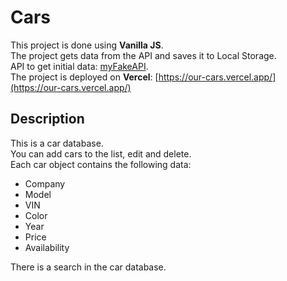 # Cars

This project is done using **Vanilla JS**.\
The project gets data from the API and saves it to Local Storage.\
API to get initial data: [myFakeAPI](https://documenter.getpostman.com/view/5596891/SW7eyRFV?version=latest#d10a962e-a3de-4c0e-9fda-7d472c20ba24).\
The project is deployed on **Vercel**: [https://our-cars.vercel.app/](https://our-cars.vercel.app/)

## Description

This is a car database.\
You can add cars to the list, edit and delete.\
Each car object contains the following data:

- Company
- Model
- VIN
- Color
- Year
- Price
- Availability

There is a search in the car database.
